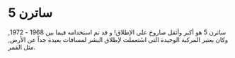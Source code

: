 # ساترن 5

ساترن 5 هو أكبر وأثقل صاروخ على الإطلاق! و قد تم استخدامه فيما بين 1968 - 1972,
وكان يعتبر المركبة الوحيدة التي اسُتعملت لإطلاق البشر لمسافات بعيدة جداً عن
الأرض, مثل القمر.
